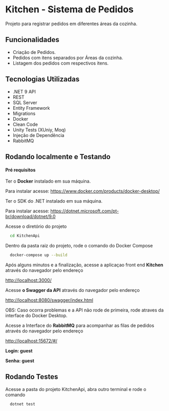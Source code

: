 
# Kitchen - Sistema de Pedidos

Projeto para registrar pedidos em diferentes áreas da cozinha.
## Funcionalidades

- Criação de Pedidos.
- Pedidos com itens separados por Áreas da cozinha.
- Listagem dos pedidos com respectivos itens.

## Tecnologias Utilizadas

- .NET 9 API
- REST
- SQL Server
- Entity Framework
- Migrations
- Docker
- Clean Code
- Unity Tests (XUniy, Moq)
- Injeção de Dependência
- RabbitMQ

## Rodando localmente e Testando

#### **Pré requisitos**

Ter o **Docker** instalado em sua máquina.

Para instalar acesse: https://www.docker.com/products/docker-desktop/

Ter o SDK do .NET instalado em sua máquina.

Para instalar acesse: https://dotnet.microsoft.com/pt-br/download/dotnet/9.0

Acesse o diretório do projeto

```bash
  cd KitchenApi
```

Dentro da pasta raiz do projeto, rode o comando do Docker Compose

```bash
  docker-compose up --build
```

Após alguns minutos e a finalização, acesse a aplicaçao front end **Kitchen** através do navegador pelo endereço

[http://localhost:3000/](http://localhost:3000/)

Acesse **o Swagger da API** através do navegador pelo endereço

[http://localhost:8080/swagger/index.html](http://localhost:8080/swagger/index.html)

OBS: Caso ocorra problemas e a API não rode de primeira, rode atraves da interface do Docker Desktop.

Acesse a Interface do **RabbitMQ** para acompanhar as filas de pedidos através do navegador pelo endereço

[http://localhost:15672/#/](http://localhost:15672/#/)

**Login: guest**

**Senha: guest**

## Rodando Testes

Acesse a pasta do projeto KitchenApi, abra outro terminal e rode o comando

```bash
  dotnet test
```

